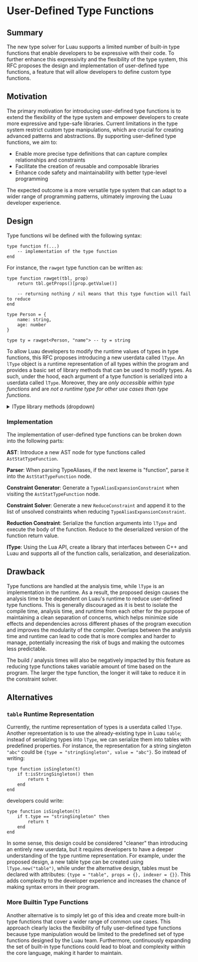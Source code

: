 # User-Defined Type Functions

## Summary

The new type solver for Luau supports a limited number of built-in type functions that enable developers to be expressive with their code. To further enhance this expressivity and the flexibility of the type system, this RFC proposes the design and implementation of user-defined type functions, a feature that will allow developers to define custom type functions.

## Motivation

The primary motivation for introducing user-defined type functions is to extend the flexibility of the type system and empower developers to create more expressive and type-safe libraries. Current limitations in the type system restrict custom type manipulations, which are crucial for creating advanced patterns and abstractions. By supporting user-defined type functions, we aim to:
- Enable more precise type definitions that can capture complex relationships and constraints
- Facilitate the creation of reusable and composable libraries
- Enhance code safety and maintainability with better type-level programming

The expected outcome is a more versatile type system that can adapt to a wider range of programming patterns, ultimately improving the Luau developer experience.

## Design

Type functions wil be defined with the following syntax:
```luau
type function f(...)
    -- implementation of the type function
end
```

For instance, the `rawget` type function can be written as:
```luau
type function rawget(tbl, prop)
    return tbl.getProps()[prop.getValue()]

    -- returning nothing / nil means that this type function will fail to reduce
end

type Person = {
    name: string,
    age: number
}

type ty = rawget<Person, "name"> -- ty = string
```
To allow Luau developers to modify the runtime values of types in type functions, this RFC proposes introducing a new userdata called `lType`.  An `lType` object is a runtime representation of all types within the program and provides a basic set of library methods that can be used to modify types. As such, under the hood, each argument of a type function is serialized into a userdata called `lType`. Moreover, they are *only accessible within type functions* and are *not a runtime type for other use cases than type functions*. 

<details><summary>lType library methods (dropdown)</summary>
Note: methods under a different type heading (ex: `Singleton`) imply that the methods are only available for those types. At the implementation level, there is a check to make sure that the type-specific methods are being called on the correct types (e.g, for `getIndexer()`, assert that `isTable()` is true).

#### Any

| Function Declaration | Return Type | Description |
| ------------- | ------------- | ------------- |
| `isstring()` | `boolean` | returns true if self is of type `string` |
| `isnumber()` | `boolean` | returns true if self is of type `number` |
| `isboolean()` | `boolean` | returns true if self is of type `boolean` (e.g. true or false) |
| `istable()` | `boolean` | returns true if self is of type `table` |
| `isthread()` | `boolean` | returns true if self is of type `thread` |
| `isfunction()` | `boolean` | returns true if self is of type `function` |
| `isbuffer()` | `boolean` | returns true if self is of type `buffer` |
| `isnil()` | `boolean` | returns true if self is of type `nil` |
| `isclass()` | `boolean` | returns true if self is of type `class` (do we need this?) |
| `isbooleansingleton()` | `boolean` | returns true if self is a boolean singleton |
| `isstringsingleton()` | `boolean` | returns true if self is a string singleton |
| `isa(arg: lType)` | `boolean` | returns true if arg is the same type as self |

#### Primitive

| Function Declaration | Return Type | Description |
| ------------- | ------------- | ------------- |
| `gettype()` | `string` | returns either "nil", "boolean", "string", "thread", "function", "table", or "buffer" |

#### Singleton

| Function Declaration | Return Type | Description |
| ------------- | ------------- | ------------- |
| `getvalue()` | `string` | returns either "true", "false", or a string singleton |

#### Table

| Function Declaration | Return Type | Description |
| ------------- | ------------- | ------------- |
| `getprops()` | `table` | returns a type representation of tables (e.g. {name = "John"} will return {[string] = "string"}) |
| `getindexer()` | `table` | returns a type representation of arrays (e.g. {1, "hi", 3} will return {[number] = "number" \| "string"}) |

#### Class

| Function Declaration | Return Type | Description |
| ------------- | ------------- | ------------- |
| `getname()` | `string` | returns the name of self's class |
| `getparent()` | `lType` | returns lType userdata of self's parent |

</details>

### Implementation

The implementation of user-defined type functions can be broken down into the following parts:

**AST**: Introduce a new AST node for type functions called `AstStatTypeFunction`.

**Parser**: When parsing TypeAliases, if the next lexeme is "function", parse it into the `AstStatTypeFunction` node.

**Constraint Generator**: Generate a `TypeAliasExpansionConstraint` when visiting the `AstStatTypeFunction` node.

**Constraint Solver**: Generate a new `ReduceConstraint` and append it to the list of unsolved constraints when reducing `TypeAliasExpansionConstraint`.

**Reduction Constraint**: Serialize the function arguments into `lType` and execute the body of the function. Reduce to the deserialized version of the function return value.

**lType**: Using the Lua API, create a library that interfaces between C++ and Luau and supports all of the function calls, serialization, and deserialization.

## Drawback

Type functions are handled at the analysis time, while `lType` is an implementation in the runtime. As a result, the proposed design causes the analysis time to be dependent on Luau's runtime to reduce user-defined type functions. This is generally discouraged as it is best to isolate the compile time, analysis time, and runtime from each other for the purpose of maintaining a clean separation of concerns, which helps minimize side effects and dependencies across different phases of the program execution and improves the modularity of the compiler. Overlaps between the analysis time and runtime can lead to code that is more complex and harder to manage, potentially increasing the risk of bugs and making the outcomes less predictable.

The build / analysis times will also be negatively impacted by this feature as reducing type functions takes variable amount of time based on the program. The larger the type function, the longer it will take to reduce it in the constraint solver.

## Alternatives

### `table` Runtime Representation

Currently, the runtime representation of types is a userdata called `lType`. Another representation is to use the already-existing type in Luau `table`; instead of serializing types into `lType`, we can serialize them into tables with predefined properties. For instance, the representation for a string singleton `"abc"` could be `{type = "stringSingleton", value = "abc"}`. So instead of writing:
```luau
type function isSingleton(t)
    if t:isStringSingleton() then
        return t
    end
end
```
developers could write:
```luau
type function isSingleton(t)
    if t.type == "stringSingleton" then
        return t
    end
end
```

In some sense, this design could be considered "cleaner" than introducing an entirely new userdata, but it requires developers to have a deeper understanding of the type runtime representation. For example, under the proposed design, a new table type can be created using `lType.new("table")`, while under the alternative design, tables must be declared with attributes: `{type = "table", props = {}, indexer = {}}`. This adds complexity to the developer experience and increases the chance of making syntax errors in their program.

### More Builtin Type Functions

Another alternative is to simply let go of this idea and create more built-in type functions that cover a wider range of common use cases. This approach clearly lacks the flexibility of fully user-defined type functions because type manipulation would be limited to the predefined set of type functions designed by the Luau team. Furthermore, continuously expanding the set of built-in type functions could lead to bloat and complexity within the core language, making it harder to maintain.
